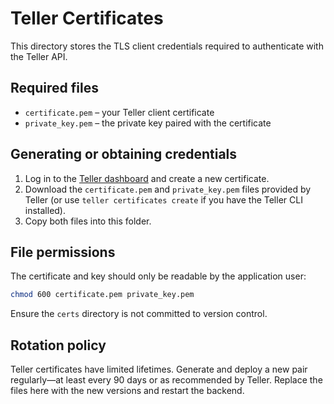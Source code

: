 # Teller Certificates

This directory stores the TLS client credentials required to authenticate with the Teller API.

## Required files

- `certificate.pem` – your Teller client certificate
- `private_key.pem` – the private key paired with the certificate

## Generating or obtaining credentials

1. Log in to the [Teller dashboard](https://dashboard.teller.io/) and create a new certificate.
2. Download the `certificate.pem` and `private_key.pem` files provided by Teller (or use `teller certificates create` if you have the Teller CLI installed).
3. Copy both files into this folder.

## File permissions

The certificate and key should only be readable by the application user:

```bash
chmod 600 certificate.pem private_key.pem
```

Ensure the `certs` directory is not committed to version control.

## Rotation policy

Teller certificates have limited lifetimes. Generate and deploy a new pair regularly—at least every 90 days or as recommended by Teller. Replace the files here with the new versions and restart the backend.

